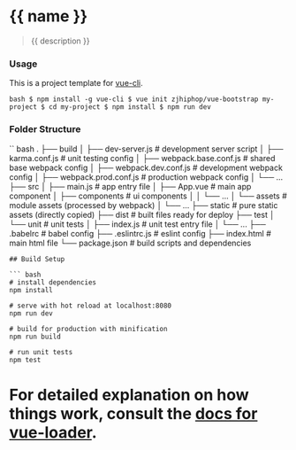# {{ name }}

> {{ description }}

### Usage

This is a project template for [vue-cli](https://github.com/vuejs/vue-cli).

`` bash
$ npm install -g vue-cli
$ vue init zjhiphop/vue-bootstrap my-project
$ cd my-project
$ npm install
$ npm run dev
``

### Folder Structure

`` bash
.
├── build
│   ├── dev-server.js         # development server script
│   ├── karma.conf.js         # unit testing config
│   ├── webpack.base.conf.js  # shared base webpack config
│   ├── webpack.dev.conf.js   # development webpack config
│   ├── webpack.prod.conf.js  # production webpack config
│   └── ...
├── src
│   ├── main.js               # app entry file
│   ├── App.vue               # main app component
│   ├── components            # ui components
│   │   └── ...
│   └── assets                # module assets (processed by webpack)
│       └── ...
├── static                    # pure static assets (directly copied)
├── dist                      # built files ready for deploy
├── test
│   └── unit                  # unit tests
│       ├── index.js          # unit test entry file
│       └── ...
├── .babelrc                  # babel config
├── .eslintrc.js              # eslint config
├── index.html                # main html file
└── package.json              # build scripts and dependencies
```
## Build Setup

``` bash
# install dependencies
npm install

# serve with hot reload at localhost:8080
npm run dev

# build for production with minification
npm run build

# run unit tests
npm test
```

For detailed explanation on how things work, consult the [docs for vue-loader](http://vuejs.github.io/vue-loader).
=======
